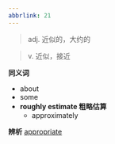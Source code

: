 ```yaml
---
abbrlink: 21
---
```

> adj. 近似的，大约的

>v. 近似，接近

**同义词**
- about
- some
- **roughly estimate 粗略估算**
	- approximately

**辨析**
[appropriate](appropriate.md)